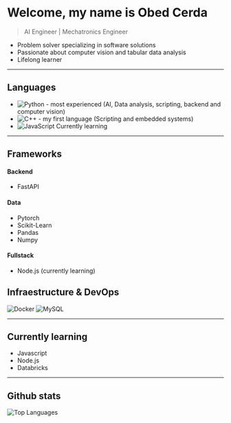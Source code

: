 # Welcome, my name is Obed Cerda

> AI Engineer | Mechatronics Engineer
- Problem solver specializing in software solutions
- Passionate about computer vision and tabular data analysis
- Lifelong learner

---

## Languages

- ![Python - most experienced](https://img.shields.io/badge/-Python-3776AB?style=flat&logo=python&logoColor=white) (AI, Data analysis, scripting, backend and computer vision)
- ![C++ - my first language](https://img.shields.io/badge/-C++-00599C?style=flat&logo=c%2B%2B&logoColor=white) (Scripting and embedded systems) 
- ![JavaScript](https://img.shields.io/badge/-JavaScript-F7DF1E?style=flat&logo=javascript&logoColor=black) Currently learning
---
## Frameworks
#### Backend 
- FastAPI
#### Data
- Pytorch
- Scikit-Learn
- Pandas
- Numpy
#### Fullstack 
- Node.js (currently learning) 
## Infraestructure & DevOps
![Docker](https://img.shields.io/badge/-Docker-2496ED?style=flat&logo=docker&logoColor=white)
![MySQL](https://img.shields.io/badge/-MySQL-4479A1?style=flat&logo=mysql&logoColor=white)

---
## Currently learning
- Javascript
- Node.js
- Databricks
---

## Github stats

<!--[![GitHub stats](https://github-readme-stats.vercel.app/api?username=obedcerda&show_icons=true&theme=radical&hide=contribs,prs)](https://github.com/obedcerda)-->

![Top Languages](https://github-readme-stats.vercel.app/api/top-langs/?username=obedcerda&layout=compact&theme=radical)

<!--
**ObedCerda/obedcerda** is a ✨ _special_ ✨ repository because its `README.md` (this file) appears on your GitHub profile.

Here are some ideas to get you started:

- 🔭 I’m currently working on ...
- 🌱 I’m currently learning ...
- 👯 I’m looking to collaborate on ...
- 🤔 I’m looking for help with ...
- 💬 Ask me about ...
- 📫 How to reach me: ...
- 😄 Pronouns: ...
- ⚡ Fun fact: ...
-->
